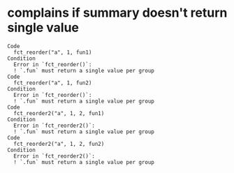 # complains if summary doesn't return single value

    Code
      fct_reorder("a", 1, fun1)
    Condition
      Error in `fct_reorder()`:
      ! `.fun` must return a single value per group
    Code
      fct_reorder("a", 1, fun2)
    Condition
      Error in `fct_reorder()`:
      ! `.fun` must return a single value per group
    Code
      fct_reorder2("a", 1, 2, fun1)
    Condition
      Error in `fct_reorder2()`:
      ! `.fun` must return a single value per group
    Code
      fct_reorder2("a", 1, 2, fun2)
    Condition
      Error in `fct_reorder2()`:
      ! `.fun` must return a single value per group

